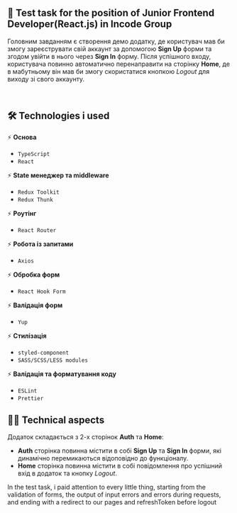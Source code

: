 ##  🚀 Test task for the position of Junior Frontend Developer(React.js) in Incode Group

Головним завданням є створення демо додатку, де користувач мав би змогу зареєструвати свій аккаунт за допомогою **Sign Up** форми та згодом увійти в нього через **Sign In** форму. Після успішного входу, користувача повинно автоматично перенаправити на сторінку **Home**, де в мабутньому він мав би змогу скористатися кнопкою *Logout* для виходу зі свого аккаунту.

<br>

## 🛠 Technologies i used

⚡️ **Основа**

- ```TypeScript```
- ```React``` 

⚡️ **State менеджер та middleware**

- ```Redux Toolkit```
- ```Redux Thunk```

⚡️ **Роутінг**

- ```React Router```

⚡️ **Робота із запитами**

- ```Axios```

⚡️ **Обробка форм**

- ```React Hook Form```

⚡️ **Валідація форм**

- ```Yup```

⚡️ **Стилізація**

- ```styled-component```
- ```SASS/SCSS/LESS modules```

⚡️ **Валідація та форматування коду**

- ```ESLint``` 
- ```Prettier```

## 👩‍💻 Technical aspects

Додаток складається з 2-х сторінок **Auth** та **Home**:

* **Auth** сторінка повинна містити в собі **Sign Up** та **Sign In** форми, які динамічно перемикаються відоповідно до функціоналу.
* **Home** сторінка повинна містити  в собі повідомлення про успішний вхід в додаток та кнопку *Logout*.

In the test task, i paid attention to every little thing, starting from the validation of forms, the output of input errors and errors during requests, and ending with a redirect to our pages and refreshToken before logout
